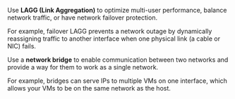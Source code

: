 &NewLine;

Use **LAGG (Link Aggregation)** to optimize multi-user performance, balance network traffic, or have network failover protection.

For example, failover LAGG prevents a network outage by dynamically reassigning traffic to another interface when one physical link (a cable or NIC) fails.

Use a **network bridge** to enable communication between two networks and provide a way for them to work as a single network.

For example, bridges can serve IPs to multiple VMs on one interface, which allows your VMs to be on the same network as the host.
